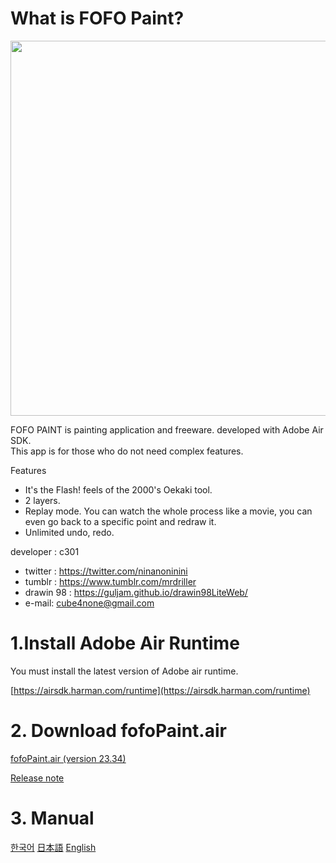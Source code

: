 
# What is FOFO Paint?

<img src="https://github.com/guljam/2020FlashPaint/assets/15816034/a71f7fd5-2b4b-4120-a541-7286fc0a5e34" width="600">

FOFO PAINT is painting application and freeware. developed with Adobe Air SDK.<br>
This app is for those who do not need complex features.

Features
- It's the Flash! feels of the 2000's Oekaki tool.
- 2 layers.
- Replay mode. You can watch the whole process like a movie, you can even go back to a specific point and redraw it.
- Unlimited undo, redo.

developer : c301
- twitter : https://twitter.com/ninanoninini
- tumblr : https://www.tumblr.com/mrdriller
- drawin 98 : https://guljam.github.io/drawin98LiteWeb/
- e-mail: cube4none@gmail.com

# 1.Install Adobe Air Runtime
You must install the latest version of Adobe air runtime.

[https://airsdk.harman.com/runtime](https://airsdk.harman.com/runtime)

# 2. Download fofoPaint.air
  [fofoPaint.air (version 23.34)](https://github.com/guljam/2020FlashPaint/releases/download/update2/fofoPaint.air)
  
  [Release note](https://raw.githubusercontent.com/guljam/2020FlashPaint/master/releasenote.txt)

# 3. Manual
  [한국어](https://github.com/guljam/2020FlashPaint/wiki/FOFO-Paint-%EC%84%A4%EB%AA%85%EC%84%9C)
  [日本語](https://github.com/guljam/2020FlashPaint/wiki/FOFO-Paint-%E3%83%9E%E3%83%8B%E3%83%A5%E3%82%A2%E3%83%AB)
  [English](https://github.com/guljam/2020FlashPaint/wiki/FOFO-Paint-manual)
  
